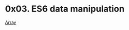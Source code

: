 # 0x03. ES6 data manipulation

[Array](https://s3.amazonaws.com/alx-intranet.hbtn.io/uploads/medias/2019/12/6ab7bec4727cb5c91257.jpg?X-Amz-Algorithm=AWS4-HMAC-SHA256&X-Amz-Credential=AKIARDDGGGOUSBVO6H7D%2F20231002%2Fus-east-1%2Fs3%2Faws4_request&X-Amz-Date=20231002T213033Z&X-Amz-Expires=86400&X-Amz-SignedHeaders=host&X-Amz-Signature=3b7f52dd70bb359261956237e82ab81cb310c9a4b80f4b9adca60fd2a99c22a3)
